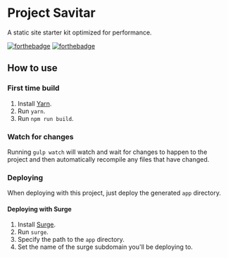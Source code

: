 # Project Savitar
A static site starter kit optimized for performance.

[![forthebadge](http://forthebadge.com/images/badges/powered-by-electricity.svg)](http://forthebadge.com)
[![forthebadge](http://forthebadge.com/images/badges/built-with-love.svg)](http://forthebadge.com)

## How to use

### First time build
1. Install [Yarn](https://yarnpkg.com/).
2. Run `yarn`.
2. Run `npm run build`.

### Watch for changes
Running `gulp watch` will watch and wait for changes to happen to the project and then automatically recompile any files that have changed.

### Deploying
When deploying with this project, just deploy the generated `app` directory.

#### Deploying with Surge
1. Install [Surge](http://surge.sh/).
2. Run `surge`.
3. Specify the path to the `app` directory.
4. Set the name of the surge subdomain you'll be deploying to.